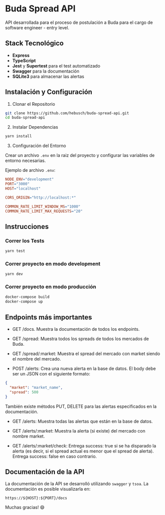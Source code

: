 # Buda Spread API

API desarrollada para el proceso de postulación a Buda para el cargo de software engineer - entry level.

## Stack Tecnológico

- **Express**
- **TypeScript**
- **Jest** y **Supertest** para el test automatizado
- **Swagger** para la documentación
- **SQLite3** para almacenar las alertas

## Instalación y Configuración

1. Clonar el Repositorio

```bash
git clone https://github.com/hebusch/buda-spread-api.git
cd buda-spread-api
```

2. Instalar Dependencias
```bash
yarn install
```

3. Configuración del Entorno

Crear un archivo `.env` en la raiz del proyecto y configurar las variables de entorno necesarias.

Ejemplo de archivo `.env`:

```makefile
NODE_ENV="development"
PORT="3000"
HOST="localhost"

CORS_ORIGIN="http://localhost:*"

COMMON_RATE_LIMIT_WINDOW_MS="1000"
COMMON_RATE_LIMIT_MAX_REQUESTS="20"
```

## Instrucciones

### Correr los Tests

```sh
yarn test
```

### Correr proyecto en modo development

```sh
yarn dev
```

### Correr proyecto en modo producción

```sh
docker-compose build
docker-compose up
```

## Endpoints más importantes

* GET /docs. Muestra la documentación de todos los endpoints.

* GET /spread: Muestra todos los spreads de todos los mercados de Buda.

* GET /spread/:market: Muestra el spread del mercado con market siendo el nombre del mercado.

* POST /alerts: Crea una nueva alerta en la base de datos. El body debe ser un JSON con el siguiente formato:

```json
{
  "market": "market_name",
  "spread": 500
}
```

También existe métodos PUT, DELETE para las alertas especificados en la documentación.

* GET /alerts: Muestra todas las alertas que están en la base de datos.

* GET /alerts/:market: Muestra la alerta (si existe) del mercado con nombre market.

* GET /alerts/:market/check: Entrega success: true si se ha disparado la alerta (es decir, si el spread actual es menor que el spread de alerta). Entrega success: false en caso contrario.

## Documentación de la API

La documentación de la API se desarrolló utilizando `swagger` y `tsoa`. La documentación es posible visualizarla en:

```
https://${HOST}:${PORT}/docs
```

Muchas gracias! :smile: